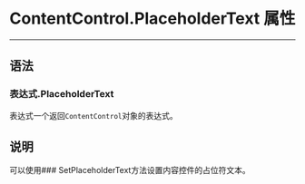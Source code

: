# ContentControl.PlaceholderText 属性
            
---

## 语法

### 表达式.PlaceholderText

表达式一个返回`ContentControl`对象的表达式。

## 说明

可以使用### SetPlaceholderText方法设置内容控件的占位符文本。
